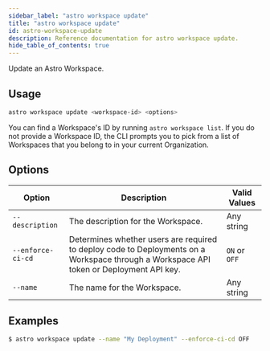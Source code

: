 ```yaml
---
sidebar_label: "astro workspace update"
title: "astro workspace update"
id: astro-workspace-update
description: Reference documentation for astro workspace update.
hide_table_of_contents: true
---
```


Update an Astro Workspace. 

## Usage

```sh
astro workspace update <workspace-id> <options>
```

You can find a Workspace's ID by running `astro workspace list`. If you do not provide a Workspace ID, the CLI prompts you to pick from a list of Workspaces that you belong to in your current Organization. 

## Options

| Option                | Description                                          | Valid Values                                                                     |
| --------------------- | ---------------------------------------------------- | -------------------------------------------------------------------------------- |
| `--description`             | The description for the Workspace. | Any string                                                                  |
| `--enforce-ci-cd`| Determines whether users are required to deploy code to Deployments on a Workspace through a Workspace API token or Deployment API key.                   | `ON` or `OFF` |
| `--name`|The name for the Workspace.                  | Any string |


## Examples

```sh
$ astro workspace update --name "My Deployment" --enforce-ci-cd OFF
```